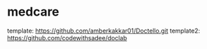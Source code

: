 # medcare
template:   https://github.com/amberkakkar01/Doctello.git
template2:  https://github.com/codewithsadee/doclab
